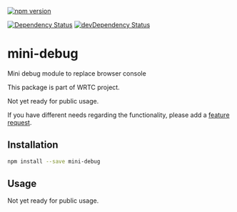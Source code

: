 [![npm version](https://badge.fury.io/js/mini-debug.svg)](http://badge.fury.io/js/mini-debug)

[![Dependency Status](https://david-dm.org/alykoshin/mini-debug/status.svg)](https://david-dm.org/alykoshin/mini-debug#info=dependencies)
[![devDependency Status](https://david-dm.org/alykoshin/mini-debug/dev-status.svg)](https://david-dm.org/alykoshin/mini-debuge#info=devDependencies)

# mini-debug

Mini debug module to replace browser console

This package is part of WRTC project.

Not yet ready for public usage.

If you have different needs regarding the functionality, please add a [feature request](https://github.com/alykoshin/mini-debug/issues).

## Installation

```sh
npm install --save mini-debug
```

## Usage

Not yet ready for public usage.
